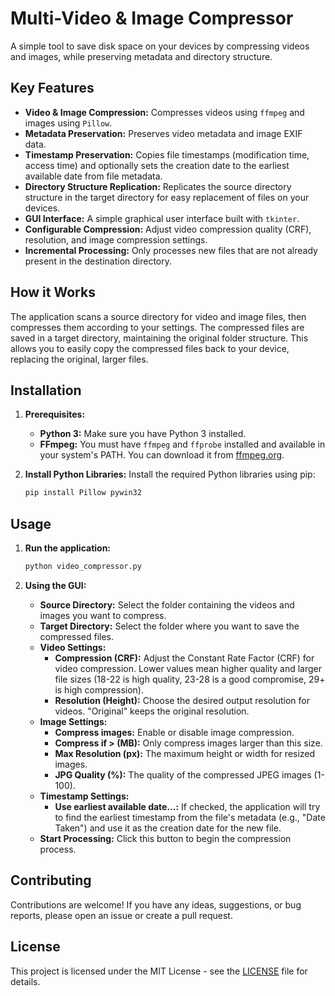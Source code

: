 # Multi-Video & Image Compressor

A simple tool to save disk space on your devices by compressing videos and images, while preserving metadata and directory structure.

## Key Features

*   **Video & Image Compression:** Compresses videos using `ffmpeg` and images using `Pillow`.
*   **Metadata Preservation:** Preserves video metadata and image EXIF data.
*   **Timestamp Preservation:** Copies file timestamps (modification time, access time) and optionally sets the creation date to the earliest available date from file metadata.
*   **Directory Structure Replication:** Replicates the source directory structure in the target directory for easy replacement of files on your devices.
*   **GUI Interface:** A simple graphical user interface built with `tkinter`.
*   **Configurable Compression:** Adjust video compression quality (CRF), resolution, and image compression settings.
*   **Incremental Processing:** Only processes new files that are not already present in the destination directory.

## How it Works

The application scans a source directory for video and image files, then compresses them according to your settings. The compressed files are saved in a target directory, maintaining the original folder structure. This allows you to easily copy the compressed files back to your device, replacing the original, larger files.

## Installation

1.  **Prerequisites:**
    *   **Python 3:** Make sure you have Python 3 installed.
    *   **FFmpeg:** You must have `ffmpeg` and `ffprobe` installed and available in your system's PATH. You can download it from [ffmpeg.org](https://ffmpeg.org/download.html).

2.  **Install Python Libraries:**
    Install the required Python libraries using pip:

    ```bash
    pip install Pillow pywin32
    ```

## Usage

1.  **Run the application:**
    ```bash
    python video_compressor.py
    ```

2.  **Using the GUI:**
    *   **Source Directory:** Select the folder containing the videos and images you want to compress.
    *   **Target Directory:** Select the folder where you want to save the compressed files.
    *   **Video Settings:**
        *   **Compression (CRF):** Adjust the Constant Rate Factor (CRF) for video compression. Lower values mean higher quality and larger file sizes (18-22 is high quality, 23-28 is a good compromise, 29+ is high compression).
        *   **Resolution (Height):** Choose the desired output resolution for videos. "Original" keeps the original resolution.
    *   **Image Settings:**
        *   **Compress images:** Enable or disable image compression.
        *   **Compress if > (MB):** Only compress images larger than this size.
        *   **Max Resolution (px):** The maximum height or width for resized images.
        *   **JPG Quality (%):** The quality of the compressed JPEG images (1-100).
    *   **Timestamp Settings:**
        *   **Use earliest available date...:** If checked, the application will try to find the earliest timestamp from the file's metadata (e.g., "Date Taken") and use it as the creation date for the new file.
    *   **Start Processing:** Click this button to begin the compression process.

## Contributing

Contributions are welcome! If you have any ideas, suggestions, or bug reports, please open an issue or create a pull request.

## License

This project is licensed under the MIT License - see the [LICENSE](LICENSE) file for details.